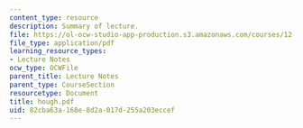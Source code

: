 ```yaml
---
content_type: resource
description: Summary of lecture.
file: https://ol-ocw-studio-app-production.s3.amazonaws.com/courses/12-802-wave-motions-in-the-ocean-and-atmosphere-spring-2004/82cba63a168e8d2a017d255a203eccef_hough.pdf
file_type: application/pdf
learning_resource_types:
- Lecture Notes
ocw_type: OCWFile
parent_title: Lecture Notes
parent_type: CourseSection
resourcetype: Document
title: hough.pdf
uid: 82cba63a-168e-8d2a-017d-255a203eccef
---
```

